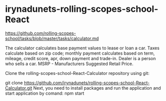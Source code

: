 # irynadunets-rolling-scopes-school-React
https://github.com/rolling-scopes-school/tasks/blob/master/tasks/calculator.md

The calculator calculates base payment values to lease or loan a car. Taxes calculate based on zip code; monthly payment calculates based on term, mileage, credit score, apr, down payment and trade-in. Dealer is a person who sells a car. MSRP - Manufacturers Suggested Retail Price.

Clone the rolling-scopes-school-React-Calculator repository using git:

git clone https://github.com/irynadunets/rolling-scopes-school-React-Calculator.git
Next, you need to install packages and run the application
 and start application by comand: npm start
